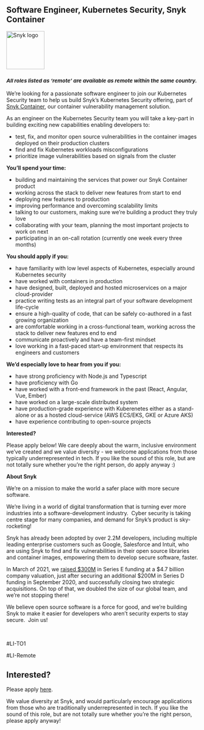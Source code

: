 Software Engineer, Kubernetes Security, Snyk Container
---

<img src="https://res.cloudinary.com/snyk/image/upload/v1537345894/press-kit/brand/logo-black.png" width="100" alt="Snyk logo" />

<h3><em><strong><sub>All roles listed as ‘remote’ are available as remote within the same country.</sub></strong></em></h3>
<p><span style="font-weight: 400;">We’re looking for a passionate software engineer to join our Kubernetes Security team to help us build Snyk’s Kubernetes Security offering, part of </span><a href="https://snyk.io/product/container-vulnerability-management/"><span style="font-weight: 400;">Snyk Container</span></a><span style="font-weight: 400;">, our container vulnerability management solution.</span></p>
<p><span style="font-weight: 400;">As an engineer on the Kubernetes Security team you will take a key-part in building exciting new capabilities enabling developers to:</span></p>
<ul>
<li style="font-weight: 400;"><span style="font-weight: 400;">test, fix, and monitor open source vulnerabilities in the container images deployed on their production clusters</span></li>
<li style="font-weight: 400;"><span style="font-weight: 400;">find and fix Kubernetes workloads misconfigurations</span></li>
<li style="font-weight: 400;"><span style="font-weight: 400;">prioritize image vulnerabilities based on signals from the cluster</span></li>
</ul>
<p><strong>You’ll spend your time:</strong></p>
<ul>
<li style="font-weight: 400;"><span style="font-weight: 400;">building and maintaining the services that power our Snyk Container product</span></li>
<li style="font-weight: 400;"><span style="font-weight: 400;">working across the stack to deliver new features from start to end</span></li>
<li style="font-weight: 400;"><span style="font-weight: 400;">deploying new features to production</span></li>
<li style="font-weight: 400;"><span style="font-weight: 400;">improving performance and overcoming scalability limits</span></li>
<li style="font-weight: 400;"><span style="font-weight: 400;">talking to our customers, making sure we’re building a product they truly love</span></li>
<li style="font-weight: 400;"><span style="font-weight: 400;">collaborating with your team, planning the most important projects to work on next</span></li>
<li style="font-weight: 400;"><span style="font-weight: 400;">participating in an on-call rotation (currently one week every three months)</span></li>
</ul>
<p><strong>You should apply if you:</strong></p>
<ul>
<li style="font-weight: 400;"><span style="font-weight: 400;">have familiarity with low level aspects of Kubernetes, especially around Kubernetes security</span></li>
<li style="font-weight: 400;"><span style="font-weight: 400;">have worked with containers in production</span></li>
<li style="font-weight: 400;"><span style="font-weight: 400;">have designed, built, deployed and hosted microservices on a major cloud-provider&nbsp;</span></li>
<li style="font-weight: 400;"><span style="font-weight: 400;">practice writing tests as an integral part of your software development life-cycle</span></li>
<li style="font-weight: 400;"><span style="font-weight: 400;">ensure a high-quality of code, that can be safely co-authored in a fast growing organization</span></li>
<li style="font-weight: 400;"><span style="font-weight: 400;">are comfortable working in a cross-functional team, working across the stack to deliver new features end to end</span></li>
<li style="font-weight: 400;"><span style="font-weight: 400;">communicate proactively and have a team-first mindset</span></li>
<li style="font-weight: 400;"><span style="font-weight: 400;">love working in a fast-paced start-up environment that respects its engineers and customers&nbsp;</span></li>
</ul>
<p><strong>We’d especially love to hear from you if you:</strong></p>
<ul>
<li style="font-weight: 400;"><span style="font-weight: 400;">have strong proficiency with Node.js and Typescript</span></li>
<li style="font-weight: 400;"><span style="font-weight: 400;">have proficiency with Go</span></li>
<li style="font-weight: 400;"><span style="font-weight: 400;">have worked with a front-end framework in the past (React, Angular, Vue, Ember)</span></li>
<li style="font-weight: 400;"><span style="font-weight: 400;">have worked on a large-scale distributed system</span></li>
<li style="font-weight: 400;"><span style="font-weight: 400;">have production-grade experience with Kuberenetes either as a stand-alone or as a hosted cloud-service (AWS ECS/EKS, GKE or Azure AKS)</span></li>
<li style="font-weight: 400;"><span style="font-weight: 400;">have experience contributing to open-source projects</span></li>
</ul>
<p><strong>Interested?</strong></p>
<p><span style="font-weight: 400;">Please apply below! We care deeply about the warm, inclusive environment we’ve created and we value diversity - we welcome applications from those typically underrepresented in tech. If you like the sound of this role, but are not totally sure whether you’re the right person, do apply anyway :)</span></p>
<p class="p1"><span class="s1"><strong>About Snyk</strong></span></p>
<p><span style="font-weight: 400;">We’re on a mission to make the world a safer place with more secure software.</span></p>
<p><span style="font-weight: 400;">We’re living in a world of digital transformation that is turning ever more industries into a software-development industry.&nbsp; Cyber security is taking centre stage for many companies, and demand for Snyk’s product is sky-rocketing!&nbsp;&nbsp;</span></p>
<p><span style="font-weight: 400;">Snyk has already been adopted by over 2.2M developers, including multiple leading enterprise customers such as Google, Salesforce and Intuit, who are using Snyk to find and fix vulnerabilities in their open source libraries and container images, empowering them to develop secure software, faster.</span></p>
<p><span style="font-weight: 400;">In March of 2021, we <a href="https://snyk.io/news/snyk-advances-developer-first-security-with-series-e-investment/" target="_blank">raised $300M</a> in Series E funding at a $4.7 billion company valuation, just after securing an additional $200M in Series D funding in September 2020, and successfully closing two strategic acquisitions. On top of that, we doubled the size of our global team, and we’re not stopping there!&nbsp;&nbsp;</span></p>
<p><span style="font-weight: 400;">We believe open source software is a force for good, and we’re building Snyk to make it easier for developers who aren’t security experts to stay secure.&nbsp; Join us!</span></p>
<p>&nbsp;</p>
<p><span style="font-weight: 400;">#LI-TO1</span></p>
<p><span style="font-weight: 400;">#LI-Remote</span></p>

Interested?
---

Please apply [here](https://boards.greenhouse.io/snyk/jobs/5083706002#app).

We value diversity at Snyk, and would particularly encourage applications from those who are traditionally underrepresented in tech.
If you like the sound of this role, but are not totally sure whether you’re the right person, please apply anyway!
